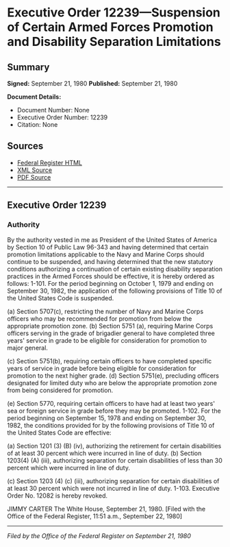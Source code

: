 # Executive Order 12239—Suspension of Certain Armed Forces Promotion and Disability Separation Limitations

## Summary

**Signed:** September 21, 1980
**Published:** September 21, 1980

**Document Details:**
- Document Number: None
- Executive Order Number: 12239
- Citation: None

## Sources
- [Federal Register HTML](https://www.presidency.ucsb.edu/documents/executive-order-12239-suspension-certain-armed-forces-promotion-and-disability-separation)
- [XML Source](None)
- [PDF Source](None)

---

## Executive Order 12239

### Authority

By the authority vested in me as President of the United States of America by Section 10 of Public Law 96-343 and having determined that certain promotion limitations applicable to the Navy and Marine Corps should continue to be suspended, and having determined that the new statutory conditions authorizing a continuation of certain existing disability separation practices in the Armed Forces should be effective, it is hereby ordered as follows:
1-101. For the period beginning on October 1, 1979 and ending on September 30, 1982, the application of the following provisions of Title 10 of the United States Code is suspended.

(a) Section 5707(c), restricting the number of Navy and Marine Corps officers who may be recommended for promotion from below the appropriate promotion zone.
(b) Section 5751 (a), requiring Marine Corps officers serving in the grade of brigadier general to have completed three years' service in grade to be eligible for consideration for promotion to major general.

(c) Section 5751(b), requiring certain officers to have completed specific years of service in grade before being eligible for consideration for promotion to the next higher grade.
(d) Section 5751(e), precluding officers designated for limited duty who are below the appropriate promotion zone from being considered for promotion.

(e) Section 5770, requiring certain officers to have had at least two years' sea or foreign service in grade before they may be promoted.
1-102. For the period beginning on September 15, 1978 and ending on September 30, 1982, the conditions provided for by the following provisions of Title 10 of the United States Code are effective:

(a) Section 1201 (3) (B) (iv), authorizing the retirement for certain disabilities of at least 30 percent which were incurred in line of duty.
(b) Section 1203(4) (A) (iii), authorizing separation for certain disabilities of less than 30 percent which were incurred in line of duty.

(c) Section 1203 (4) (c) (iii), authorizing separation for certain disabilities of at least 30 percent which were not incurred in line of duty.
1-103. Executive Order No. 12082 is hereby revoked.

JIMMY CARTER
The White House,
September 21, 1980.
[Filed with the Office of the Federal Register, 11:51 a.m., September 22, 1980]

---

*Filed by the Office of the Federal Register on September 21, 1980*
